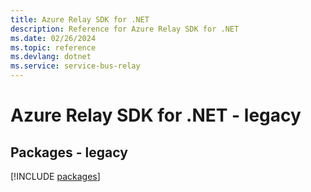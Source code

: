 ```yaml
---
title: Azure Relay SDK for .NET
description: Reference for Azure Relay SDK for .NET
ms.date: 02/26/2024
ms.topic: reference
ms.devlang: dotnet
ms.service: service-bus-relay
---
```

# Azure Relay SDK for .NET - legacy
## Packages - legacy
[!INCLUDE [packages](relay-index.md)]